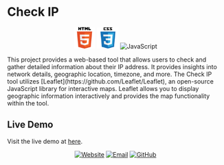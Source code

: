 # Check IP

<p align="center">
  <img src="https://raw.githubusercontent.com/github/explore/main/topics/html/html.png" alt="HTML" width="50" height="50" />
  <img src="https://raw.githubusercontent.com/github/explore/main/topics/css/css.png" alt="CSS" width="50" height="50" />
  <img src="https://leafletjs.com/docs/images/favicon.ico" alt="JavaScript" width="50" height="50" />
</p>
This project provides a web-based tool that allows users to check and gather detailed information about their IP address. It provides insights into network details, geographic location, timezone, and more. The Check IP tool utilizes [Leaflet](https://github.com/Leaflet/Leaflet), an open-source JavaScript library for interactive maps. Leaflet allows you to display geographic information interactively and provides the map functionality within the tool.

## Live Demo

Visit the live demo at [here](https://app.bimoarifw.my.id/check-ip).

<p align="center">
  <a href="https://bimoarifw.my.id"><img src="https://img.shields.io/badge/Website-Visit%20My%20Website-blue?style=for-the-badge&logo=appveyor" alt="Website" /></a>
  <a href="mailto:bimoarifwibowo012@gmail.com"><img src="https://img.shields.io/badge/Email-Send%20an%20Email-red?style=for-the-badge&logo=appveyor" alt="Email" /></a>
  <a href="https://github.com/bimoarifw"><img src="https://img.shields.io/badge/GitHub-Follow%20Me%20on%20GitHub-lightgrey?style=for-the-badge&logo=appveyor" alt="GitHub" /></a>
</p>



